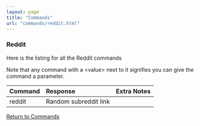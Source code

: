 ```yaml
---
layout: page
title: "Commands"
url: "commands/reddit.html"
---
```


### Reddit

Here is the listing for all the Reddit commands

Note that any command with a \<value\> next to it signifies
you can give the command a parameter.

| Command | Response              | Extra Notes |
|:--------|:----------------------|:------------|
| reddit  | Random subreddit link |             |

[Return to Commands](../commands.md)